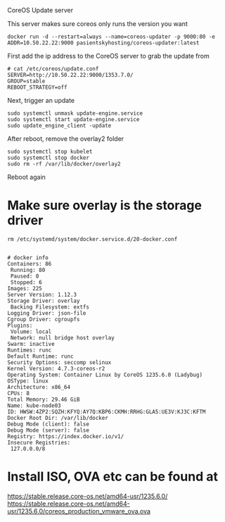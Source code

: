CoreOS Update server

This server makes sure coreos only runs the version you want

```
docker run -d --restart=always --name=coreos-updater -p 9000:80 -e ADDR=10.50.22.22:9000 pasientskyhosting/coreos-updater:latest
```

First add the ip address to the CoreOS server to grab the update from
```
# cat /etc/coreos/update.conf
SERVER=http://10.50.22.22:9000/1353.7.0/
GROUP=stable
REBOOT_STRATEGY=off
```

Next, trigger an update
```
sudo systemctl unmask update-engine.service
sudo systemctl start update-engine.service
sudo update_engine_client -update
```

After reboot, remove the overlay2 folder
```
sudo systemctl stop kubelet
sudo systemctl stop docker
sudo rm -rf /var/lib/docker/overlay2
```

Reboot again

# Make sure overlay is the storage driver
```
rm /etc/systemd/system/docker.service.d/20-docker.conf


# docker info
Containers: 86
 Running: 80
 Paused: 0
 Stopped: 6
Images: 225
Server Version: 1.12.3
Storage Driver: overlay
 Backing Filesystem: extfs
Logging Driver: json-file
Cgroup Driver: cgroupfs
Plugins:
 Volume: local
 Network: null bridge host overlay
Swarm: inactive
Runtimes: runc
Default Runtime: runc
Security Options: seccomp selinux
Kernel Version: 4.7.3-coreos-r2
Operating System: Container Linux by CoreOS 1235.6.0 (Ladybug)
OSType: linux
Architecture: x86_64
CPUs: 8
Total Memory: 29.46 GiB
Name: kube-node03
ID: HWSW:4ZP2:SQZH:KFYQ:AY7Q:KBP6:CKMH:RRHG:GLA5:UE3V:KJ3C:KFTM
Docker Root Dir: /var/lib/docker
Debug Mode (client): false
Debug Mode (server): false
Registry: https://index.docker.io/v1/
Insecure Registries:
 127.0.0.0/8
```

# Install ISO, OVA etc can be found at
https://stable.release.core-os.net/amd64-usr/1235.6.0/
https://stable.release.core-os.net/amd64-usr/1235.6.0/coreos_production_vmware_ova.ova
